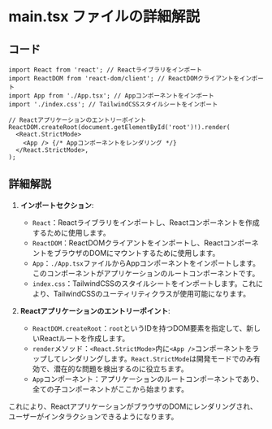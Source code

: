 
# main.tsx ファイルの詳細解説

## コード

```tsx
import React from 'react'; // Reactライブラリをインポート
import ReactDOM from 'react-dom/client'; // ReactDOMクライアントをインポート
import App from './App.tsx'; // Appコンポーネントをインポート
import './index.css'; // TailwindCSSスタイルシートをインポート

// Reactアプリケーションのエントリーポイント
ReactDOM.createRoot(document.getElementById('root')!).render(
  <React.StrictMode>
    <App /> {/* Appコンポーネントをレンダリング */}
  </React.StrictMode>,
);
```

## 詳細解説

1. **インポートセクション**:
    - `React`：Reactライブラリをインポートし、Reactコンポーネントを作成するために使用します。
    - `ReactDOM`：ReactDOMクライアントをインポートし、ReactコンポーネントをブラウザのDOMにマウントするために使用します。
    - `App`：`./App.tsx`ファイルからAppコンポーネントをインポートします。このコンポーネントがアプリケーションのルートコンポーネントです。
    - `index.css`：TailwindCSSのスタイルシートをインポートします。これにより、TailwindCSSのユーティリティクラスが使用可能になります。

2. **Reactアプリケーションのエントリーポイント**:
    - `ReactDOM.createRoot`：`root`というIDを持つDOM要素を指定して、新しいReactルートを作成します。
    - `render`メソッド：`<React.StrictMode>`内に`<App />`コンポーネントをラップしてレンダリングします。`React.StrictMode`は開発モードでのみ有効で、潜在的な問題を検出するのに役立ちます。
    - `App`コンポーネント：アプリケーションのルートコンポーネントであり、全ての子コンポーネントがここから始まります。

これにより、ReactアプリケーションがブラウザのDOMにレンダリングされ、ユーザーがインタラクションできるようになります。
